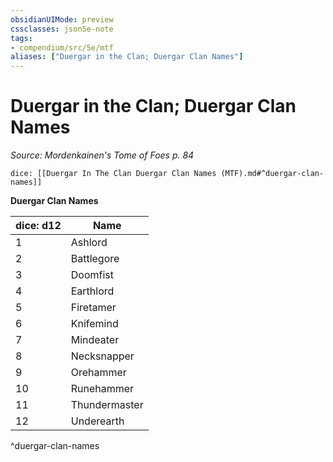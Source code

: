 ```yaml
---
obsidianUIMode: preview
cssclasses: json5e-note
tags:
- compendium/src/5e/mtf
aliases: ["Duergar in the Clan; Duergar Clan Names"]
---
```

# Duergar in the Clan; Duergar Clan Names
*Source: Mordenkainen's Tome of Foes p. 84* 

`dice: [[Duergar In The Clan Duergar Clan Names (MTF).md#^duergar-clan-names]]`

**Duergar Clan Names**

| dice: d12 | Name |
|-----------|------|
| 1 | Ashlord |
| 2 | Battlegore |
| 3 | Doomfist |
| 4 | Earthlord |
| 5 | Firetamer |
| 6 | Knifemind |
| 7 | Mindeater |
| 8 | Necksnapper |
| 9 | Orehammer |
| 10 | Runehammer |
| 11 | Thundermaster |
| 12 | Underearth |
^duergar-clan-names